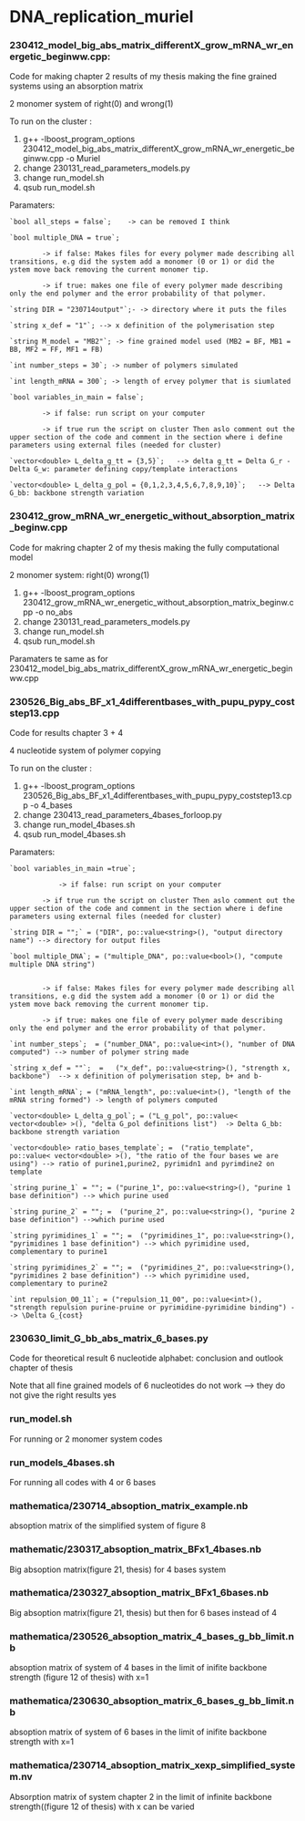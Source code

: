 # DNA_replication_muriel

### 230412_model_big_abs_matrix_differentX_grow_mRNA_wr_energetic_beginww.cpp: 

Code for making chapter 2 results of my thesis making the fine grained systems using an absorption matrix

2 monomer system of right(0) and wrong(1) 

To run on the cluster :

1) g++ -lboost_program_options 230412_model_big_abs_matrix_differentX_grow_mRNA_wr_energetic_beginww.cpp -o Muriel
2) change 230131_read_parameters_models.py 
3) change run_model.sh
4) qsub run_model.sh


Paramaters:

    `bool all_steps = false`;    -> can be removed I think   
    
    `bool multiple_DNA = true`;   
    
            -> if false: Makes files for every polymer made describing all transitions, e.g did the system add a monomer (0 or 1) or did the ystem move back removing the current monomer tip.  
            
            -> if true: makes one file of every polymer made describing only the end polymer and the error probability of that polymer.
            
    `string DIR = "230714output"`;- -> directory where it puts the files
    
    `string x_def = "1"`; --> x definition of the polymerisation step
    
    `string M_model = "MB2"`; -> fine grained model used (MB2 = BF, MB1 = BB, MF2 = FF, MF1 = FB)
    
    `int number_steps = 30`; -> number of polymers simulated
    
    `int length_mRNA = 300`; -> length of ervey polymer that is siumlated
    
    `bool variables_in_main = false`; 
    
            -> if false: run script on your computer
            
            -> if true run the script on cluster Then aslo comment out the upper section of the code and comment in the section where i define parameters using external files (needed for cluster)
            
    `vector<double> L_delta_g_tt = {3,5}`;   --> delta g_tt = Delta G_r - Delta G_w: parameter defining copy/template interactions
    
    `vector<double> L_delta_g_pol = {0,1,2,3,4,5,6,7,8,9,10}`;   --> Delta G_bb: backbone strength variation


### 230412_grow_mRNA_wr_energetic_without_absorption_matrix_beginw.cpp

Code for makring chapter 2 of my thesis making the fully computational model

2 monomer system: right(0) wrong(1)

1) g++ -lboost_program_options 230412_grow_mRNA_wr_energetic_without_absorption_matrix_beginw.cpp -o no_abs
2) change 230131_read_parameters_models.py 
3) change run_model.sh
4) qsub run_model.sh

Paramaters te same as for 230412_model_big_abs_matrix_differentX_grow_mRNA_wr_energetic_beginww.cpp


### 230526_Big_abs_BF_x1_4differentbases_with_pupu_pypy_coststep13.cpp
Code for results chapter 3 + 4

4 nucleotide system of polymer copying

To run on the cluster :

1) g++ -lboost_program_options 230526_Big_abs_BF_x1_4differentbases_with_pupu_pypy_coststep13.cpp -o 4_bases
2) change 230413_read_parameters_4bases_forloop.py
3) change run_model_4bases.sh
4) qsub run_model_4bases.sh


Paramaters:

    `bool variables_in_main =true`;  

                -> if false: run script on your computer
            
            -> if true run the script on cluster Then aslo comment out the upper section of the code and comment in the section where i define parameters using external files (needed for cluster)
             
    `string DIR = "";` = ("DIR", po::value<string>(), "output directory name") --> directory for output files
    
    `bool multiple_DNA`; = ("multiple_DNA", po::value<bool>(), "compute multiple DNA string") 

    
            -> if false: Makes files for every polymer made describing all transitions, e.g did the system add a monomer (0 or 1) or did the ystem move back removing the current monomer tip.  
            
            -> if true: makes one file of every polymer made describing only the end polymer and the error probability of that polymer.
    
    `int number_steps`;  = ("number_DNA", po::value<int>(), "number of DNA computed") --> number of polymer string made
    
    `string x_def = ""`;  =   ("x_def", po::value<string>(), "strength x, backbone")  --> x definition of polymerisation step, b+ and b- 
    
    `int length_mRNA`; = ("mRNA_length", po::value<int>(), "length of the mRNA string formed") -> length of polymers computed 
    
    `vector<double> L_delta_g_pol`; = ("L_g_pol", po::value< vector<double> >(), "delta G_pol definitions list")  -> Delta G_bb: backbone strength variation
    
    `vector<double> ratio_bases_template`; =  ("ratio_template", po::value< vector<double> >(), "the ratio of the four bases we are using") --> ratio of purine1,purine2, pyrimidn1 and pyrimdine2 on template
    
    `string purine_1` = ""; = ("purine_1", po::value<string>(), "purine 1 base definition") --> which purine used 
    
    `string purine_2` = ""; =  ("purine_2", po::value<string>(), "purine 2 base definition") -->which purine used
    
    `string pyrimidines_1` = ""; =  ("pyrimidines_1", po::value<string>(), "pyrimidines 1 base definition") --> which pyrimidine used, complementary to purine1
    
    `string pyrimidines_2` = ""; =  ("pyrimidines_2", po::value<string>(), "pyrimidines 2 base definition") --> which pyrimidine used, complementary to purine2
    
    `int repulsion_00_11`; = ("repulsion_11_00", po::value<int>(), "strength repulsion purine-pruine or pyrimidine-pyrimidine binding") --> \Delta G_{cost}


### 230630_limit_G_bb_abs_matrix_6_bases.py

Code for theoretical result 6 nucleotide alphabet: conclusion and outlook chapter of thesis

Note that all fine grained models of 6 nucleotides do not work --> they do not give the right results yes


### run_model.sh
For running or 2 monomer system codes

### run_models_4bases.sh
For running all codes with 4 or 6 bases 

### mathematica/230714_absoption_matrix_example.nb
absoption matrix of the simplified system of figure 8

### mathematic/230317_absoption_matrix_BFx1_4bases.nb
Big absoption matrix(figure 21, thesis) for 4 bases system

### mathematica/230327_absoption_matrix_BFx1_6bases.nb
Big absoption matrix(figure 21, thesis) but then for 6 bases instead of 4

### mathematica/230526_absoption_matrix_4_bases_g_bb_limit.nb
absoption matrix of system of 4 bases in the limit of inifite backbone strength (figure 12 of thesis) with x=1

### mathematica/230630_absoption_matrix_6_bases_g_bb_limit.nb
absoption matrix of system of 6 bases in the limit of inifite backbone strength with x=1

### mathematica/230714_absoption_matrix_xexp_simplified_system.nv               
Absorption matrix of system chapter 2 in the limit of infinite backbone strength((figure 12 of thesis) with x can be varied

                
                
               
                
               
               
               
                
    

